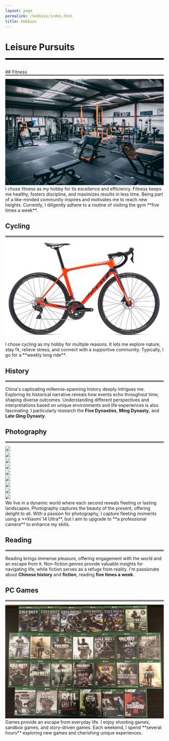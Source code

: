 ```yaml
---
layout: page
permalink: /hobbies/index.html
title: Hobbies
---
```


# Leisure Pursuits
<div style="border-top: 5px solid black;"></div>
<div style="height: 30px;"></div>
## Fitness
<div style="border-top: 4px solid gray;"></div>
<div style="height: 10px;"></div>
<div>
<img src="/images/fitness.jpg">
</div>
I chose fitness as my hobby for its excellence and efficiency. Fitness keeps me healthy, fosters discipline, and maximizes results in less time. Being part of a like-minded community inspires and motivates me to reach new heights. Currently, I diligently adhere to a routine of visiting the gym **five times a week**.


## Cycling
<div style="border-top: 5px solid gray;"></div>
<div style="height: 10px;"></div>
<div>
<img src="/images/giant.jpg">
</div>
I chose cycling as my hobby for multiple reasons. It lets me explore nature, stay fit, relieve stress, and connect with a supportive community. Typically, I go for a **weekly long ride**.


## History
<div style="border-top: 5px solid gray;"></div>

China's captivating millennia-spanning history deeply intrigues me. Exploring its historical narrative reveals how events echo throughout time, shaping diverse outcomes. Understanding different perspectives and interpretations based on unique environments and life experiences is also fascinating. I particularly research the **Five Dynasties**, **Ming Dynasty**, and **Late Qing Dynasty**.


## Photography
<div style="border-top: 5px solid gray;"></div>
<div style="height: 10px;"></div>
<div class="box">
<div class="third">
<div><img src="/images/phone.jpg"></div>
<div><img src="/images/phtwo.jpg"></div>
<div><img src="/images/phthree.jpg"></div>
</div>
<div class="third">
<div><img src="/images/phfour.jpg"></div>
<div><img src="/images/phfive.jpg"></div>
<div><img src="/images/phsix.jpg"></div>
</div>
<div class="third">
<div><img src="/images/phseven.jpg"></div>
<div><img src="/images/pheight.jpg"></div>
<div><img src="/images/phnine.jpg"></div>
</div>
</div>
We live in a dynamic world where each second reveals fleeting or lasting landscapes. Photography captures the beauty of the present, offering delight to all. With a passion for photography, I capture fleeting moments using a **Xiaomi 14 Ultra**, but I aim to upgrade to **a professional camera** to enhance my skills.


## Reading
<div style="border-top: 5px solid gray;"></div>

Reading brings immense pleasure, offering engagement with the world and an escape from it. Non-fiction genres provide valuable insights for navigating life, while fiction serves as a refuge from reality. I'm passionate about **Chinese history** and **fiction**, reading **five times a week**.


## PC Games
<div style="border-top: 5px solid gray;"></div>
<div style="height: 10px;"></div>
<div>
<img src="/images/cod.jpg">
</div>
Games provide an escape from everyday life. I enjoy shooting games, sandbox games, and story-driven games. Each weekend, I spend **several hours** exploring new games and cherishing unique experiences.